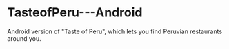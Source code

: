 TasteofPeru---Android
=====================

Android version of "Taste of Peru", which lets you find Peruvian restaurants around you. 